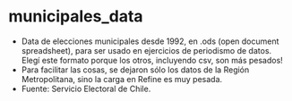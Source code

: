 # municipales_data
* Data de elecciones municipales desde 1992, en .ods (open document spreadsheet), para ser usado en ejercicios de periodismo de datos. Elegí este formato porque los otros, incluyendo csv, son más pesados!
* Para facilitar las cosas, se dejaron sólo los datos de la Región Metropolitana, sino la carga en Refine es muy pesada.
* Fuente: Servicio Electoral de Chile. 

